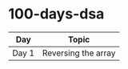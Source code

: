 # 100-days-dsa
| Day    | Topic  
|--------|---------
| Day 1  | Reversing the array  
            
